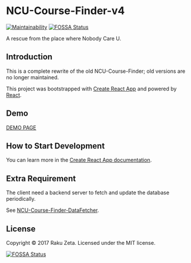 # NCU-Course-Finder-v4

[![Maintainability](https://api.codeclimate.com/v1/badges/6d937670038b7ebec766/maintainability)](https://codeclimate.com/github/zetaraku/NCU-Course-Finder-v4/maintainability)
[![FOSSA Status](https://app.fossa.io/api/projects/git%2Bgithub.com%2Fzetaraku%2FNCU-Course-Finder-v4.svg?type=shield)](https://app.fossa.io/projects/git%2Bgithub.com%2Fzetaraku%2FNCU-Course-Finder-v4?ref=badge_shield)

A rescue from the place where Nobody Care U.

## Introduction

This is a complete rewrite of the old NCU-Course-Finder; old versions are no longer maintained.

This project was bootstrapped with [Create React App](https://github.com/facebook/create-react-app) and powered by [React](https://reactjs.org/).

## Demo

[DEMO PAGE](https://ncucf.herokuapp.com/)

## How to Start Development

You can learn more in the [Create React App documentation](https://facebook.github.io/create-react-app/docs/getting-started).

## Extra Requirement

The client need a backend server to fetch and update the database periodically.

See [NCU-Course-Finder-DataFetcher](https://github.com/zetaraku/NCU-Course-Finder-DataFetcher).

## License

Copyright © 2017 Raku Zeta. Licensed under the MIT license.

[![FOSSA Status](https://app.fossa.io/api/projects/git%2Bgithub.com%2Fzetaraku%2FNCU-Course-Finder-v4.svg?type=large)](https://app.fossa.io/projects/git%2Bgithub.com%2Fzetaraku%2FNCU-Course-Finder-v4?ref=badge_large)
